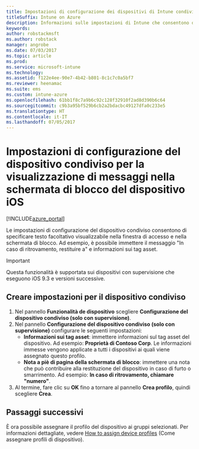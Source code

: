 ```yaml
---
title: Impostazioni di configurazione dei dispositivi di Intune condivisi per iOS
titleSuffix: Intune on Azure
description: Informazioni sulle impostazioni di Intune che consentono di visualizzare informazioni nella schermata di blocco del dispositivo iOS."
keywords: 
author: robstackmsft
ms.author: robstack
manager: angrobe
ms.date: 07/03/2017
ms.topic: article
ms.prod: 
ms.service: microsoft-intune
ms.technology: 
ms.assetid: f122e4ee-90e7-4b42-b801-8c1c7c0a5bf7
ms.reviewer: heenamac
ms.suite: ems
ms.custom: intune-azure
ms.openlocfilehash: 61bb1f8c7a9b6c92c128f32910f2ad8d390b6c64
ms.sourcegitcommit: c9b3a95bf529b6cb2a2bdacbc49127dfa0c233e5
ms.translationtype: HT
ms.contentlocale: it-IT
ms.lasthandoff: 07/05/2017
---
```

# <a name="shared-device-configuration-settings-to-display-messages-on-the-ios-device-lock-screen"></a>Impostazioni di configurazione del dispositivo condiviso per la visualizzazione di messaggi nella schermata di blocco del dispositivo iOS

[!INCLUDE[azure_portal](./includes/azure_portal.md)]

Le impostazioni di configurazione del dispositivo condiviso consentono di specificare testo facoltativo visualizzabile nella finestra di accesso e nella schermata di blocco. Ad esempio, è possibile immettere il messaggio "In caso di ritrovamento, restituire a" e informazioni sui tag asset. 

>[!IMPORTANT]
> Questa funzionalità è supportata sui dispositivi con supervisione che eseguono iOS 9.3 e versioni successive.

## <a name="create-shared-device-settings"></a>Creare impostazioni per il dispositivo condiviso

1. Nel pannello **Funzionalità de dispositivo** scegliere **Configurazione del dispositivo condiviso (solo con supervisione)**.
2. Nel pannello **Configurazione del dispositivo condiviso (solo con supervisione)** configurare le seguenti impostazioni:
    - **Informazioni sui tag asset**: immettere informazioni sul tag asset del dispositivo. Ad esempio: **Proprietà di Contoso Corp**. Le informazioni immesse vengono applicate a tutti i dispositivi ai quali viene assegnato questo profilo.
    - **Nota a piè di pagina della schermata di blocco**: immettere una nota che può contribuire alla restituzione del dispositivo in caso di furto o smarrimento. Ad esempio: **In caso di ritrovamento, chiamare "numero"**.
3. Al termine, fare clic su **OK** fino a tornare al pannello **Crea profilo**, quindi scegliere **Crea**. 


## <a name="next-steps"></a>Passaggi successivi

È ora possibile assegnare il profilo del dispositivo ai gruppi selezionati. Per informazioni dettagliate, vedere [How to assign device profiles](device-profile-assign.md) (Come assegnare profili di dispositivo).
